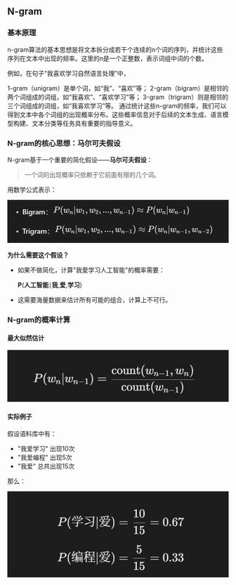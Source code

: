 ## N-gram

### 基本原理

n-gram算法的基本思想是将文本拆分成若干个连续的n个词的序列，并统计这些序列在文本中出现的频率。这里的n是一个正整数，表示词组中词的个数。

例如，在句子“我喜欢学习自然语言处理”中，

1-gram（unigram）是单个词，如“我”、“喜欢”等；
2-gram（bigram）是相邻的两个词组成的词组，如“我喜欢”、“喜欢学习”等；
3-gram（trigram）则是相邻的三个词组成的词组，如“我喜欢学习”等。
通过统计这些n-gram的频率，我们可以得到文本中各个词组的出现概率分布。这些概率信息对于后续的文本生成、语言模型构建、文本分类等任务具有重要的指导意义。

### N-gram的核心思想：马尔可夫假设

N-gram基于一个重要的简化假设——**马尔可夫假设**：

> 一个词的出现概率只依赖于它前面有限的几个词。

用数学公式表示：

![1760491471083](image/Note/1760491471083.png)

**为什么需要这个假设？**

* 如果不做简化，计算"我愛学习人工智能"的概率需要：

  **P**(**人工智能**∣**我**,**爱**,**学习**)
* 这需要海量数据来估计所有可能的组合，计算上不可行。

### N-gram的概率计算

#### 最大似然估计

![1760491534505](image/Note/1760491534505.png)

#### 实际例子

假设语料库中有：

* "我爱学习" 出现10次
* "我爱编程" 出现5次
* "我爱" 总共出现15次

那么：

![1760491576272](image/Note/1760491576272.png)

